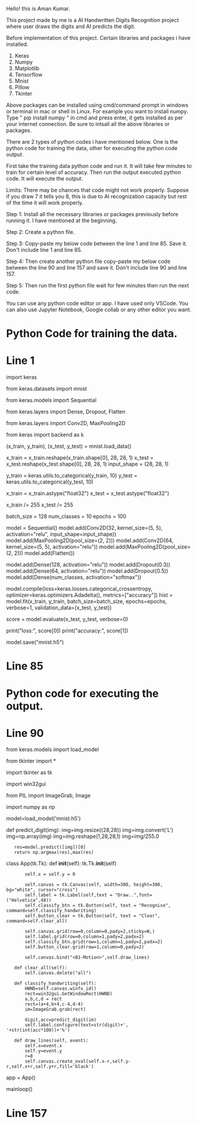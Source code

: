 
Hello! this is Aman Kumar.

This project made by me is a AI Handwritten Digits Recognition project where user draws the digits and AI predicts the digit.

Before implementation of this project. Certain libraries and packages i have installed.
1. Keras
2. Numpy
3. Matplotlib
4. Tensorflow
5. Mnist
6. Pillow
7. Tkinter

Above packages can be installed using cmd/command prompt in windows or terminal in mac or shell in Linux.
For example you want to install numpy. Type " pip install numpy " in cmd and press enter, it gets installed as per your internet connection.
Be sure to intsall all the above libraries or packages.

There are 2 types of python codes i have mentioned below. One is the python code for training the data, other for executing the python code output.

First take the training data python code and run it. It will take few minutes to train for certain level of accuracy. Then run the output executed python code. It will execute the output.

Limits:
There may be chances that code might not work properly. Suppose if you draw 7 it tells you 8, this is due to AI recognization capacity but rest of the time it will work properly.

Step 1: Install all the necessary libraries or packages previously before running it. I have mentioned at the beginning.

Step 2: Create a python file.

Step 3: Copy-paste my below code between the line 1 and line 85. Save it. Don't include line 1 and line 85.

Step 4: Then create another python file copy-paste my below code between the line 90 and line 157 and save it. Don't include line 90 and line 157.

Step 5: Then run the first python file wait for few minutes then run the next code.

You can use any python code editor or app. I have used only VSCode. You can also use Jupyter Notebook, Google collab or any other editor you want.


# Python Code for training the data. 

# Line 1

import keras                                                                

from keras.datasets import mnist

from keras.models import Sequential

from keras.layers import Dense, Dropout, Flatten

from keras.layers import Conv2D, MaxPooling2D

from keras import backend as k

(x_train, y_train), (x_test, y_test) = mnist.load_data()

x_train = x_train.reshape(x_train.shape[0], 28, 28, 1)
x_test = x_test.reshape(x_test.shape[0], 28, 28, 1)
input_shape = (28, 28, 1)

y_train = keras.utils.to_categorical(y_train, 10)
y_test = keras.utils.to_categorical(y_test, 10)

x_train = x_train.astype("float32")
x_test = x_test.astype("float32")

x_train /= 255
x_test /= 255

batch_size = 128
num_classes = 10
epochs = 100

model = Sequential()
model.add(Conv2D(32, kernel_size=(5, 5), activation="relu", input_shape=input_shape))
model.add(MaxPooling2D(pool_size=(2, 2)))
model.add(Conv2D(64, kernel_size=(5, 5), activation="relu"))
model.add(MaxPooling2D(pool_size=(2, 2)))
model.add(Flatten())

model.add(Dense(128, activation="relu"))
model.add(Dropout(0.3))
model.add(Dense(64, activation="relu"))
model.add(Dropout(0.5))
model.add(Dense(num_classes, activation="softmax"))

model.compile(loss=keras.losses.categorical_crossentropy, optimizer=keras.optimizers.Adadelta(), metrics=["accuracy"])
hist = model.fit(x_train, y_train, batch_size=batch_size, epochs=epochs, verbose=1, validation_data=(x_test, y_test))

score = model.evaluate(x_test, y_test, verbose=0)

print("loss:", score[0])
print("accuracy:", score[1])

model.save("mnist.h5") 

# Line 85
 
 
# Python code for executing the output.

# Line 90

   from keras.models import load_model                    

   from tkinter import *

   import tkinter as tk

   import win32gui

   from PIL import ImageGrab, Image

   import numpy as np

   model=load_model('mnist.h5')

   def predict_digit(img):
       img=img.resize((28,28))
       img=img.convert('L')
       img=np.array(img)
       img=img.reshape(1,28,28,1)
       img=img/255.0
    
       res=model.predict([img])[0]
       return np.argmax(res),max(res)

  class App(tk.Tk):
       def __init__(self):
           tk.Tk.__init__(self)
        
           self.x = self.y = 0
        
           self.canvas = tk.Canvas(self, width=300, height=300, bg="white", cursor="cross")
           self.label = tk.Label(self,text = "Draw..",font=("Helvetica",48))
           self.classify_btn = tk.Button(self, text = "Recognise", command=self.classify_handwriting)
           self.button_clear = tk.Button(self, text = "Clear", command=self.clear_all)
        
           self.canvas.grid(row=0,column=0,pady=2,sticky=W,)
           self.label.grid(row=0,column=1,pady=2,padx=2)
           self.classify_btn.grid(row=1,column=1,pady=2,padx=2)
           self.button_clear.grid(row=1,column=0,pady=2)
          
           self.canvas.bind("<B1-Motion>",self.draw_lines)
        
       def clear_all(self):
           self.canvas.delete("all")
        
       def classify_handwriting(self):
           HWND=self.canvas.winfo_id()
           rect=win32gui.GetWindowRect(HWND)
           a,b,c,d = rect
           rect=(a+4,b+4,c-4,d-4)
           im=ImageGrab.grab(rect)
          
           digit,acc=predict_digit(im)
           self.label.configure(text=str(digit)+', '+str(int(acc*100))+'%')
        
       def draw_lines(self, event):
           self.x=event.x
           self.y=event.y
           r=8
           self.canvas.create_oval(self.x-r,self.y-r,self.x+r,self.y+r,fill='black')
                                
   app = App()

   mainloop()                   

# Line 157

